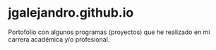 # jgalejandro.github.io
Portofolio con algunos programas (proyectos) que he realizado en mi carrera académica y/o profesional.
